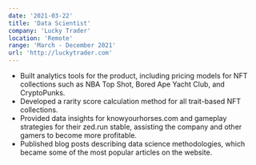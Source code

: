 ```yaml
---
date: '2021-03-22'
title: 'Data Scientist'
company: 'Lucky Trader'
location: 'Remote'
range: 'March - December 2021'
url: 'http://luckytrader.com'
---
```


- Built analytics tools for the product, including pricing models for NFT collections such as NBA Top Shot, Bored Ape Yacht Club, and CryptoPunks.
- Developed a rarity score calculation method for all trait-based NFT collections.
- Provided data insights for knowyourhorses.com and gameplay strategies for their zed.run stable, assisting the company and other gamers to become more profitable.
- Published blog posts describing data science methodologies, which became some of the most popular articles on the website.
